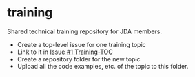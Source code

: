 # training

Shared technical training repository for JDA members.
- Create a top-level issue for one training topic
- Link to it in [Issue #1 Training-TOC](https://github.com/jdomainapp/training/issues/1)
- Create a repository folder for the new topic
- Upload all the code examples, etc. of the topic to this folder.
